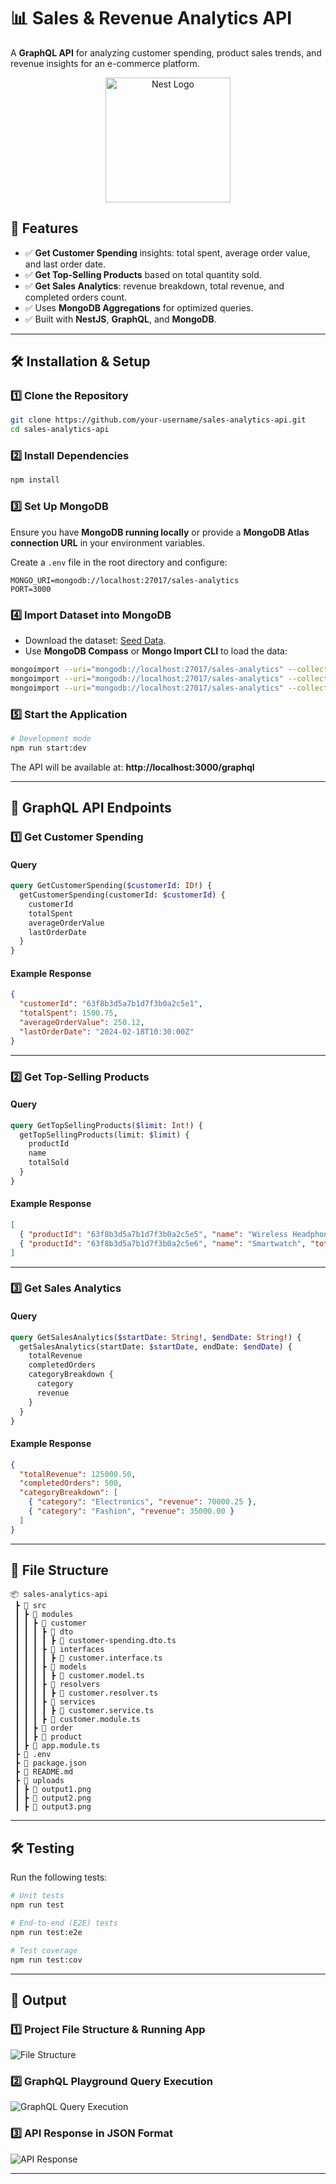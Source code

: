 # **📊 Sales & Revenue Analytics API**
A **GraphQL API** for analyzing customer spending, product sales trends, and revenue insights for an e-commerce platform.

<p align="center">
  <a href="http://nestjs.com/" target="blank"><img src="https://nestjs.com/img/logo-small.svg" width="200" alt="Nest Logo" /></a>
</p>


## **🚀 Features**
- ✅ **Get Customer Spending** insights: total spent, average order value, and last order date.
- ✅ **Get Top-Selling Products** based on total quantity sold.
- ✅ **Get Sales Analytics**: revenue breakdown, total revenue, and completed orders count.
- ✅ Uses **MongoDB Aggregations** for optimized queries.
- ✅ Built with **NestJS**, **GraphQL**, and **MongoDB**.

---

## **🛠 Installation & Setup**
### **1️⃣ Clone the Repository**
```bash
git clone https://github.com/your-username/sales-analytics-api.git
cd sales-analytics-api
```

### **2️⃣ Install Dependencies**
```bash
npm install
```

### **3️⃣ Set Up MongoDB**
Ensure you have **MongoDB running locally** or provide a **MongoDB Atlas connection URL** in your environment variables.

Create a `.env` file in the root directory and configure:
```
MONGO_URI=mongodb://localhost:27017/sales-analytics
PORT=3000
```

### **4️⃣ Import Dataset into MongoDB**
- Download the dataset: [Seed Data](https://drive.google.com/file/d/1g47E54fmcYFrjJVJSeok5O2VmLxiJCXk/view?usp=sharing).
- Use **MongoDB Compass** or **Mongo Import CLI** to load the data:
```bash
mongoimport --uri="mongodb://localhost:27017/sales-analytics" --collection=customers --file=customers.json --jsonArray
mongoimport --uri="mongodb://localhost:27017/sales-analytics" --collection=products --file=products.json --jsonArray
mongoimport --uri="mongodb://localhost:27017/sales-analytics" --collection=orders --file=orders.json --jsonArray
```

### **5️⃣ Start the Application**
```bash
# Development mode
npm run start:dev
```
The API will be available at: **http://localhost:3000/graphql**

---

## **📡 GraphQL API Endpoints**
### **1️⃣ Get Customer Spending**
#### **Query**
```graphql
query GetCustomerSpending($customerId: ID!) {
  getCustomerSpending(customerId: $customerId) {
    customerId
    totalSpent
    averageOrderValue
    lastOrderDate
  }
}
```
#### **Example Response**
```json
{
  "customerId": "63f8b3d5a7b1d7f3b0a2c5e1",
  "totalSpent": 1500.75,
  "averageOrderValue": 250.12,
  "lastOrderDate": "2024-02-18T10:30:00Z"
}
```

---

### **2️⃣ Get Top-Selling Products**
#### **Query**
```graphql
query GetTopSellingProducts($limit: Int!) {
  getTopSellingProducts(limit: $limit) {
    productId
    name
    totalSold
  }
}
```
#### **Example Response**
```json
[
  { "productId": "63f8b3d5a7b1d7f3b0a2c5e5", "name": "Wireless Headphones", "totalSold": 300 },
  { "productId": "63f8b3d5a7b1d7f3b0a2c5e6", "name": "Smartwatch", "totalSold": 250 }
]
```

---

### **3️⃣ Get Sales Analytics**
#### **Query**
```graphql
query GetSalesAnalytics($startDate: String!, $endDate: String!) {
  getSalesAnalytics(startDate: $startDate, endDate: $endDate) {
    totalRevenue
    completedOrders
    categoryBreakdown {
      category
      revenue
    }
  }
}
```
#### **Example Response**
```json
{
  "totalRevenue": 125000.50,
  "completedOrders": 500,
  "categoryBreakdown": [
    { "category": "Electronics", "revenue": 70000.25 },
    { "category": "Fashion", "revenue": 35000.00 }
  ]
}
```

---

## 📂 **File Structure**
```
📦 sales-analytics-api
 ┣ 📂 src
 ┃ ┣ 📂 modules
 ┃ ┃ ┣ 📂 customer
 ┃ ┃ ┃ ┣ 📂 dto
 ┃ ┃ ┃ ┃ ┣ 📜 customer-spending.dto.ts
 ┃ ┃ ┃ ┣ 📂 interfaces
 ┃ ┃ ┃ ┃ ┣ 📜 customer.interface.ts
 ┃ ┃ ┃ ┣ 📂 models
 ┃ ┃ ┃ ┃ ┣ 📜 customer.model.ts
 ┃ ┃ ┃ ┣ 📂 resolvers
 ┃ ┃ ┃ ┃ ┣ 📜 customer.resolver.ts
 ┃ ┃ ┃ ┣ 📂 services
 ┃ ┃ ┃ ┃ ┣ 📜 customer.service.ts
 ┃ ┃ ┃ ┣ 📜 customer.module.ts
 ┃ ┃ ┣ 📂 order
 ┃ ┃ ┣ 📂 product
 ┃ ┣ 📜 app.module.ts
 ┣ 📜 .env
 ┣ 📜 package.json
 ┣ 📜 README.md
 ┣ 📂 uploads
 ┃ ┣ 📜 output1.png
 ┃ ┣ 📜 output2.png
 ┃ ┣ 📜 output3.png
```

---

## **🛠 Testing**
Run the following tests:
```bash
# Unit tests
npm run test

# End-to-end (E2E) tests
npm run test:e2e

# Test coverage
npm run test:cov
```

---

## **📸 Output**
### 1️⃣ **Project File Structure & Running App**
![File Structure](uploads/output1.png)

### 2️⃣ **GraphQL Playground Query Execution**
![GraphQL Query Execution](uploads/output2.png)

### 3️⃣ **API Response in JSON Format**
![API Response](uploads/output3.png)

---

